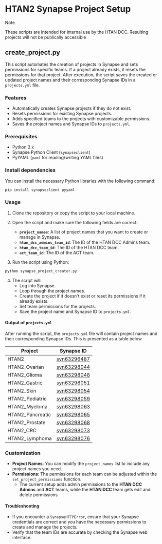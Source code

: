 # HTAN2 Synapse Project Setup

> [!NOTE]
> These scripts are intended for internal use by the HTAN DCC. Resulting projects will not be publically accessible

## create_project.py


This script automates the creation of projects in Synapse and sets permissions for specific teams. If a project already exists, it resets the permissions for that project. After execution, the script saves the created or updated project names and their corresponding Synapse IDs in a `projects.yml` file.

### Features
- Automatically creates Synapse projects if they do not exist.
- Resets permissions for existing Synapse projects.
- Adds specified teams to the projects with customizable permissions.
- Saves the project names and Synapse IDs to `projects.yml`.

### Prerequisites
- Python 3.x
- Synapse Python Client (`synapseclient`)
- PyYAML (`yaml` for reading/writing YAML files)

### Install dependencies
You can install the necessary Python libraries with the following command:

```bash
pip install synapseclient pyyaml
```

### Usage
1. Clone the repository or copy the script to your local machine.
2. Open the script and make sure the following fields are correct:
   - **`project_names`**: A list of project names that you want to create or manage in Synapse.
   - **`htan_dcc_admins_team_id`**: The ID of the HTAN DCC Admins team.
   - **`htan_dcc_team_id`**: The ID of the HTAN DCC team.
   - **`act_team_id`**: The ID of the ACT team.
   
3. Run the script using Python:

```bash
python synapse_project_creator.py
```

4. The script will:
   - Log into Synapse.
   - Loop through the project names.
   - Create the project if it doesn't exist or reset its permissions if it already exists.
   - Set team permissions for the projects.
   - Save the project name and Synapse ID to `projects.yml`.

#### Output of `projects.yml`
After running the script, the `projects.yml` file will contain project names and their corresponding Synapse IDs. This is presented as a table below

| Project          | Synapse ID                                                   |
|------------------|--------------------------------------------------------------|
| HTAN2            | [syn63296487](https://www.synapse.org/#!Synapse:syn63296487) |
| HTAN2_Ovarian    | [syn63298044](https://www.synapse.org/#!Synapse:syn63298044) |
| HTAN2_Glioma     | [syn63298048](https://www.synapse.org/#!Synapse:syn63298048) |
| HTAN2_Gastric    | [syn63298051](https://www.synapse.org/#!Synapse:syn63298051) |
| HTAN2_Skin       | [syn63298054](https://www.synapse.org/#!Synapse:syn63298054) |
| HTAN2_Pediatric  | [syn63298059](https://www.synapse.org/#!Synapse:syn63298059) |
| HTAN2_Myeloma    | [syn63298063](https://www.synapse.org/#!Synapse:syn63298063) |
| HTAN2_Pancreatic | [syn63298065](https://www.synapse.org/#!Synapse:syn63298065) |
| HTAN2_Prostate   | [syn63298068](https://www.synapse.org/#!Synapse:syn63298068) |
| HTAN2_CRC        | [syn63298073](https://www.synapse.org/#!Synapse:syn63298073) |
| HTAN2_Lymphoma   | [syn63298076](https://www.synapse.org/#!Synapse:syn63298076) |


### Customization
- **Project Names**: You can modify the `project_names` list to include any project names you need.
- **Permissions**: The permissions for each team can be adjusted within the `set_project_permissions` function.
  - The current setup adds admin permissions to the **HTAN DCC Admins** and **ACT** teams, while the **HTAN DCC** team gets edit and delete permissions.

#### Troubleshooting
- If you encounter a `SynapseHTTPError`, ensure that your Synapse credentials are correct and you have the necessary permissions to create and manage the projects.
- Verify that the team IDs are accurate by checking the Synapse web interface.
